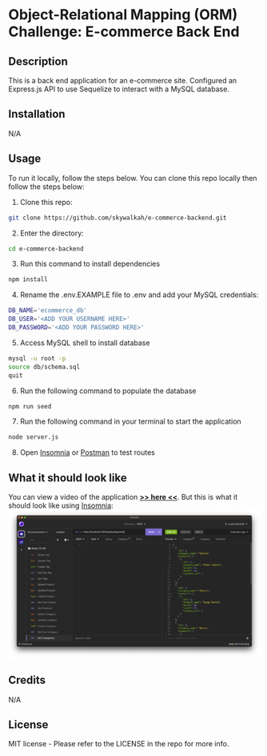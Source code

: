 # Object-Relational Mapping (ORM) Challenge: E-commerce Back End
## Description
This is a back end application for an e-commerce site. Configured an Express.js API to use Sequelize to interact with a MySQL database.
## Installation
N/A
## Usage
To run it locally, follow the steps below. You can clone this repo locally then follow the steps below:
1. Clone this repo:
```bash
git clone https://github.com/skywalkah/e-commerce-backend.git
```
2. Enter the directory:
```bash
cd e-commerce-backend
```
3. Run this command to install dependencies
```bash
npm install
```
4. Rename the .env.EXAMPLE file to .env and add your MySQL credentials:
```bash
DB_NAME='ecommerce_db'
DB_USER='<ADD YOUR USERNAME HERE>'
DB_PASSWORD='<ADD YOUR PASSWORD HERE>'
``` 
5. Access MySQL shell to install database
```bash
mysql -u root -p
source db/schema.sql
quit
```
6. Run the following command to populate the database
```bash
npm run seed
```
7. Run the following command in your terminal to start the application
```bash
node server.js
```
8. Open [Insomnia](https://insomnia.rest/) or [Postman](https://www.postman.com/) to test routes
## What it should look like
You can view a video of the application [**>> here <<**](https://drive.google.com/file/d/1-aGkNfCoC9FRyYZHTOq0o_s3QQUyl44-/view). But this is what it should look like using [Insomnia](https://insomnia.rest/):
![A screenshot of the desktop view](/public/assets/img/screenshot.png)
## Credits
N/A
## License
MIT license - Please refer to the LICENSE in the repo for more info.